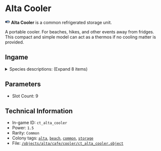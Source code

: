 # Alta Cooler

<img src="https://raw.githubusercontent.com/Ceterai/Enternia/main/objects/alta/cafe/cooler/icon.png" alt="Alta Cooler icon" loading="lazy" height=16px width="auto" /> **Alta Cooler** is a common refrigerated storage unit.

A portable cooler. For beaches, hikes, and other events away from fridges.  
This compact and simple model can act as a thermos if no cooling matter is provided.

## Ingame

<details><summary>Species descriptions: (Expand 8 items)</summary>

- Alta: A cooling thermos for that sweet iced tea goodness!
- Apex: A cooler. Let's hope there's food inside.
- Avian: What's in the cooler, I wonder?
- Floran: Cold!
- Glitch: Calm. A cooler in light, relaxing colors.
- Human: A cooler. I wonder if there are eggs in here?
- Hylotl: A food-chilling device.
- Novakid: A cooler! I wonder if anyone left any treats?

</details>

## Parameters

- Slot Count: 9

## Technical Information

- In-game ID: `ct_alta_cooler`
- Power: `1.5`
- Rarity: `Common`
- Colony tags: [`alta`](https://ceterai.github.io/MyEnternia/Wiki/Tags/Alta), [`beach`](https://ceterai.github.io/MyEnternia/Wiki/Tags/Beach), [`common`](https://ceterai.github.io/MyEnternia/Wiki/Tags/Common), [`storage`](https://ceterai.github.io/MyEnternia/Wiki/Tags/Storage)
- File: [`/objects/alta/cafe/cooler/ct_alta_cooler.object`](https://github.com/Ceterai/Enternia/blob/main/objects/alta/cafe/cooler/ct_alta_cooler.object)
